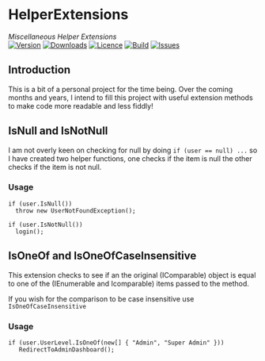 # HelperExtensions
_Miscellaneous Helper Extensions_   
[![Version](https://img.shields.io/nuget/v/Midnite81.HelperExtensions.svg)](https://www.nuget.org/packages/Midnite81.HelperExtensions/) [![Downloads](https://img.shields.io/nuget/dt/Midnite81.HelperExtensions.svg)](https://www.nuget.org/packages/Midnite81.HelperExtensions/) [![Licence](https://img.shields.io/github/license/midnite81/HelperExtensions.svg)](https://github.com/midnite81/HelperExtensions/blob/master/LICENSE) [![Build](https://travis-ci.org/midnite81/HelperExtensions.svg?branch=master)](https://travis-ci.org/midnite81/HelperExtensions) [![Issues](https://img.shields.io/github/issues/midnite81/HelperExtensions.svg)](https://github.com/midnite81/HelperExtensions/issues)

## Introduction

This is a bit of a personal project for the time being. Over the coming
months and years, I intend to fill this project with useful extension
methods to make code more readable and less fiddly! 

## IsNull and IsNotNull

I am not overly keen on checking for null by doing `if (user == null) ...`
so I have created two helper functions, one checks if the item is null
the other checks if the item is not null. 

### Usage

```
if (user.IsNull())
  throw new UserNotFoundException();
  
if (user.IsNotNull())
  login();  
```

## IsOneOf and IsOneOfCaseInsensitive

This extension checks to see if an the original (IComparable) object is 
equal to one of the (IEnumerable and Icomparable) items passed to the 
method. 

If you wish for the comparison to be case insensitive use 
`IsOneOfCaseInsensitive`

### Usage

```
if (user.UserLevel.IsOneOf(new[] { "Admin", "Super Admin" }))
   RedirectToAdminDashboard();
 
```
